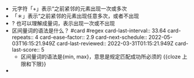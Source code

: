 - 元字符「+」表示“之前紧邻的元素出现一次或多次
- 「＊」表示“之前紧邻的元素出现任意多次，或者不出现
- ? 也可以理解成量词，表示出现一次或不出现
- 区间量词的语法是什么？ #card #regex
  card-last-interval:: 33.64
  card-repeats:: 4
  card-ease-factor:: 2.9
  card-next-schedule:: 2022-05-03T16:15:21.949Z
  card-last-reviewed:: 2022-03-31T01:15:21.949Z
  card-last-score:: 5
	- 区间量词的语法是{min, max}，意思是规定匹配成功所必须的 {{cloze 上限和下限}}
-